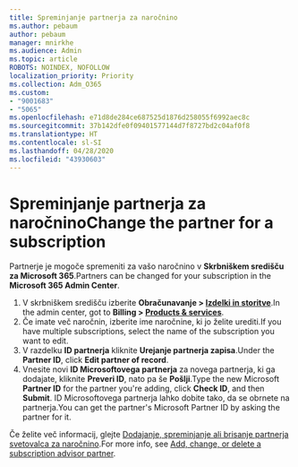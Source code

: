 ```yaml
---
title: Spreminjanje partnerja za naročnino
ms.author: pebaum
author: pebaum
manager: mnirkhe
ms.audience: Admin
ms.topic: article
ROBOTS: NOINDEX, NOFOLLOW
localization_priority: Priority
ms.collection: Adm_O365
ms.custom:
- "9001683"
- "5065"
ms.openlocfilehash: e71d8de284ce687525d1876d258055f6992aec8c
ms.sourcegitcommit: 37b142dfe0f09401577144d7f8727bd2c04af0f8
ms.translationtype: HT
ms.contentlocale: sl-SI
ms.lasthandoff: 04/28/2020
ms.locfileid: "43930603"
---
```

# <a name="change-the-partner-for-a-subscription"></a><span data-ttu-id="aecfd-102">Spreminjanje partnerja za naročnino</span><span class="sxs-lookup"><span data-stu-id="aecfd-102">Change the partner for a subscription</span></span>

<span data-ttu-id="aecfd-103">Partnerje je mogoče spremeniti za vašo naročnino v **Skrbniškem središču za Microsoft 365**.</span><span class="sxs-lookup"><span data-stu-id="aecfd-103">Partners can be changed for your subscription in the **Microsoft 365 Admin Center**.</span></span>

1. <span data-ttu-id="aecfd-104">V skrbniškem središču izberite **Obračunavanje > [Izdelki in storitve](https://go.microsoft.com/fwlink/p/?linkid=842054)**.</span><span class="sxs-lookup"><span data-stu-id="aecfd-104">In the admin center, got to **Billing > [Products & services](https://go.microsoft.com/fwlink/p/?linkid=842054)**.</span></span> 
2. <span data-ttu-id="aecfd-105">Če imate več naročnin, izberite ime naročnine, ki jo želite urediti.</span><span class="sxs-lookup"><span data-stu-id="aecfd-105">If you have multiple subscriptions, select the name of the subscription you want to edit.</span></span> 
3. <span data-ttu-id="aecfd-106">V razdelku **ID partnerja** kliknite **Urejanje partnerja zapisa**.</span><span class="sxs-lookup"><span data-stu-id="aecfd-106">Under the **Partner ID**, click **Edit partner of record**.</span></span>
4. <span data-ttu-id="aecfd-107">Vnesite novi **ID Microsoftovega partnerja** za novega partnerja, ki ga dodajate, kliknite **Preveri ID**, nato pa še **Pošlji**.</span><span class="sxs-lookup"><span data-stu-id="aecfd-107">Type the new Microsoft **Partner ID** for the partner you're adding, click **Check ID**, and then **Submit**.</span></span> <span data-ttu-id="aecfd-108">ID Microsoftovega partnerja lahko dobite tako, da se obrnete na partnerja.</span><span class="sxs-lookup"><span data-stu-id="aecfd-108">You can get the partner's Microsoft Partner ID by asking the partner for it.</span></span>

<span data-ttu-id="aecfd-109">Če želite več informacij, glejte [Dodajanje, spreminjanje ali brisanje partnerja svetovalca za naročnino](https://docs.microsoft.com/microsoft-365/admin/misc/add-partner).</span><span class="sxs-lookup"><span data-stu-id="aecfd-109">For more info, see [Add, change, or delete a subscription advisor partner](https://docs.microsoft.com/microsoft-365/admin/misc/add-partner).</span></span> 
